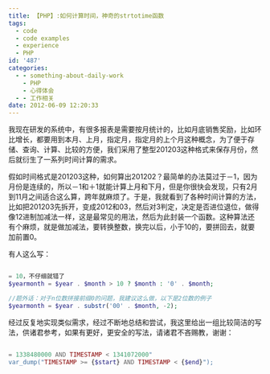 ```yaml
---
title: 【PHP】:如何计算时间，神奇的strtotime函数
tags:
  - code
  - code examples
  - experience
  - PHP
id: '487'
categories:
  - - something-about-daily-work
    - PHP
    - 心得体会
  - - 工作相关
date: 2012-06-09 12:20:33
---
```


我现在研发的系统中，有很多报表是需要按月统计的，比如月底销售奖励，比如环比增长，都要用到本月、上月，指定月，指定月的上个月这种概念，为了便于存储、查询、计算、比较的方便，我们采用了整型201203这种格式来保存月份，然后就衍生了一系列时间计算的需求。
<!-- more -->
假如时间格式是201203这种，如何算出201202？最简单的办法莫过于－1，因为月份是连续的，所以－1和＋1就能计算上月和下月，但是你很快会发现，只有2月到11月之间适合这么算，跨年就麻烦了。于是，我就看到了各种时间计算的方法，比如把201203先拆开，变成2012和03，然后对3判定，决定是否进位退位，做得像12进制加减法一样，这是最常见的用法，然后为此封装一个函数。这种算法还有个麻烦，就是做加减法，要转换整数，换完以后，小于10的，要拼回去，就要加前置0。

有人这么写：

```php

= 10，不仔细就错了
$yearmonth = $year . $month > 10 ? $month : '0' . $month; 

//题外话：对于n位数拼接前缀0的问题，我建议这么做，以下是2位数的例子
$yearmonth = $year . substr('00' . $month, -2);

```

经过反复地实现类似需求，经过不断地总结和尝试，我这里给出一组比较简洁的写法，供诸君参考，如果有更好，更安全的写法，请诸君不吝赐教，谢谢：

```php

= 1338480000 AND TIMESTAMP < 1341072000"
var_dump("TIMESTAMP >= {$start} AND TIMESTAMP < {$end}");


```
